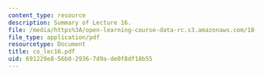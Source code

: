 ```yaml
---
content_type: resource
description: Summary of Lecture 16.
file: /media/https%3A/open-learning-course-data-rc.s3.amazonaws.com/18-997-topics-in-combinatorial-optimization-spring-2004/691229e856b029367d9ade0f8df18b55_co_lec16.pdf
file_type: application/pdf
resourcetype: Document
title: co_lec16.pdf
uid: 691229e8-56b0-2936-7d9a-de0f8df18b55
---
```

